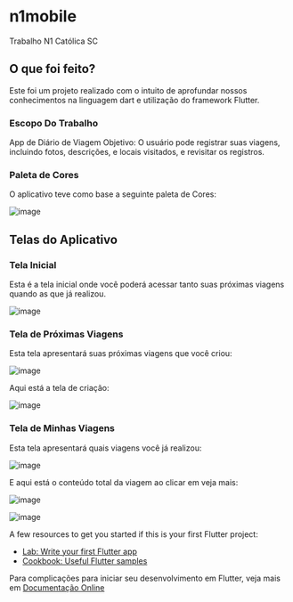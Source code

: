 # n1mobile

Trabalho N1 Católica SC

## O que foi feito?

Este foi um projeto realizado com o intuito de aprofundar nossos conhecimentos na linguagem dart e utilização do framework Flutter.

### Escopo Do Trabalho

App de Diário de Viagem
Objetivo: O usuário pode registrar suas viagens, incluindo fotos, descrições, e locais visitados, e revisitar os registros.

### Paleta de Cores

 O aplicativo teve como base a seguinte paleta de Cores: 
 
 ![image](https://github.com/user-attachments/assets/1485f4f8-cffd-4381-b9b1-2300cfd359cd)


 ## Telas do Aplicativo

 ### Tela Inicial

 Esta é a tela inicial onde você poderá acessar tanto suas próximas viagens quando as que já realizou.

 ![image](https://github.com/user-attachments/assets/c42f88bb-1264-4be4-91f5-e787a8a096c8)
 

### Tela de Próximas Viagens 

Esta tela apresentará suas próximas viagens que você criou:

![image](https://github.com/user-attachments/assets/c2d6457b-a9a7-4b8e-aff4-77d44abd53a4)

Aqui está a tela de criação:

![image](https://github.com/user-attachments/assets/2e67b8c0-6f9f-48aa-9c16-6b8eb4a0574d)


### Tela de Minhas Viagens

Esta tela apresentará quais viagens você já realizou:

![image](https://github.com/user-attachments/assets/6ed9c186-b2f0-446d-aa2d-1d892ef13eee)

E aqui está o conteúdo total da viagem ao clicar em veja mais:

![image](https://github.com/user-attachments/assets/9c679498-2795-4d71-9aa6-60b8a2c5e914)

![image](https://github.com/user-attachments/assets/c9a32dc5-acf7-4f79-9e44-f4622f961a15)


A few resources to get you started if this is your first Flutter project:

- [Lab: Write your first Flutter app](https://docs.flutter.dev/get-started/codelab)
- [Cookbook: Useful Flutter samples](https://docs.flutter.dev/cookbook)

Para complicações para iniciar seu desenvolvimento em Flutter, veja mais em
[Documentação Online](https://docs.flutter.dev/)
